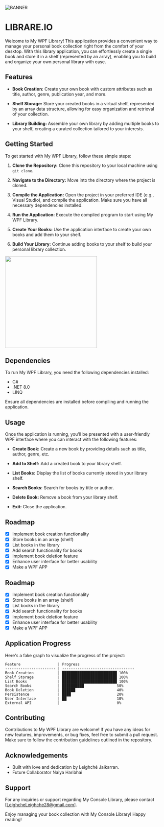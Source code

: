 ![BANNER](https://github.com/noturlee/Library-Console-App/assets/100778149/bd5c950a-6c92-42da-a318-814d52b51e66)


# LIBRARE.IO

Welcome to My WPF Library! This application provides a convenient way to manage your personal book collection right from the comfort of your desktop. With this library application, you can effortlessly create a single book and store it in a shelf (represented by an array), enabling you to build and organize your own personal library with ease.

## Features

- **Book Creation:** Create your own book with custom attributes such as title, author, genre, publication year, and more.
  
- **Shelf Storage:** Store your created books in a virtual shelf, represented by an array data structure, allowing for easy organization and retrieval of your collection.

- **Library Building:** Assemble your own library by adding multiple books to your shelf, creating a curated collection tailored to your interests.

## Getting Started

To get started with My WPF Library, follow these simple steps:

1. **Clone the Repository:** Clone this repository to your local machine using `git clone`.

2. **Navigate to the Directory:** Move into the directory where the project is cloned.

3. **Compile the Application:** Open the project in your preferred IDE (e.g., Visual Studio), and compile the application. Make sure you have all necessary dependencies installed.

4. **Run the Application:** Execute the compiled program to start using My WPF Library.

5. **Create Your Books:** Use the application interface to create your own books and add them to your shelf.

6. **Build Your Library:** Continue adding books to your shelf to build your personal library collection.

<img src="https://ugokawaii.com/wp-content/uploads/2023/03/reading.gif" width="300"/>

## Dependencies

To run My WPF Library, you need the following dependencies installed:

- C#
- .NET 8.0
- LINQ

Ensure all dependencies are installed before compiling and running the application.

## Usage

Once the application is running, you'll be presented with a user-friendly WPF interface where you can interact with the following features:

- **Create Book:** Create a new book by providing details such as title, author, genre, etc.

- **Add to Shelf:** Add a created book to your library shelf.

- **List Books:** Display the list of books currently stored in your library shelf.

- **Search Books:** Search for books by title or author.

- **Delete Book:** Remove a book from your library shelf.

- **Exit:** Close the application.

## Roadmap

- [x] Implement book creation functionality
- [x] Store books in an array (shelf)
- [x] List books in the library
- [x] Add search functionality for books
- [x] Implement book deletion feature
- [x] Enhance user interface for better usability
- [x] Make a WPF APP

## Roadmap

- [x] Implement book creation functionality
- [x] Store books in an array (shelf)
- [x] List books in the library
- [x] Add search functionality for books
- [x] Implement book deletion feature
- [x] Enhance user interface for better usability
- [x] Make a WPF APP

## Application Progress

Here's a fake graph to visualize the progress of the project:

```
Feature                 | Progress
----------------------- | ---------------------------------
Book Creation           | █████████████████████████ 100%
Shelf Storage           | █████████████████████████ 100%
List Books              | █████████████████████████ 100%
Search Books            | ██████████               50%
Book Deletion           | ██████                   40%
Persistence             | ████                     20%
User Interface          | ██                       10%
External API            |                          0%

```

## Contributing

Contributions to My WPF Library are welcome! If you have any ideas for new features, improvements, or bug fixes, feel free to submit a pull request. Make sure to follow the contribution guidelines outlined in the repository.

## Acknowledgements

- Built with love and dedication by Leighché Jaikarran.
- Future Collaborator Naiya Haribhai

## Support

For any inquiries or support regarding My Console Library, please contact [LeighcheLeighche28@gmail.com].

Enjoy managing your book collection with My Console Library! Happy reading!
